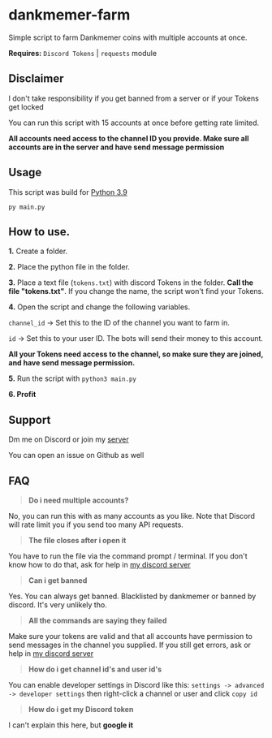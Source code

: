 
# dankmemer-farm

Simple script to farm Dankmemer coins with multiple accounts at once.

**Requires:** `Discord Tokens` | `requests` module

## Disclaimer
I don't take responsibility if you get banned from a server or if your Tokens get locked

You can run this script with 15 accounts at once before getting rate limited.

**All accounts need access to the channel ID you provide. Make sure all accounts are in the server and have send message permission**

## Usage
This script was build for [Python 3.9](https://www.python.org/downloads/release/python-390/)

```
py main.py
```

How to use.
------------
**1.** Create a folder.

**2.** Place the python file in the folder.

**3.** Place a text file (`tokens.txt`) with discord Tokens in the folder.
**Call the file "tokens.txt"**. If you change the name, the script won't find your Tokens.

**4.** Open the script and change the following variables.

`channel_id` -> Set this to the ID of the channel you want to farm in.

`id` -> Set this to your user ID. The bots will send their money to this account.

**All your Tokens need access to the channel, so make sure they are joined, and have send message permission.**

**5.** Run the script with `python3 main.py`

**6. Profit**

## Support
Dm me on Discord or join my [server](https://daddyissue.org)

You can open an issue on Github as well

## FAQ
> **Do i need multiple accounts?**

No, you can run this with as many accounts as you like. Note that Discord will rate limit you if you send too many API requests.

> **The file closes after i open it**

You have to run the file via the command prompt / terminal. If you don't know how to do that, ask for help in [my discord server](https://daddyissue.org)

> **Can i get banned**

Yes. You can always get banned. Blacklisted by dankmemer or banned by discord. It's very unlikely tho.

> **All the commands are saying they failed**

Make sure your tokens are valid and that all accounts have permission to send messages in the channel you supplied. If you still get errors, ask or help in [my discord server](https://daddyissue.org)

> **How do i get channel id's and user id's**

You can enable developer settings in Discord like this: `settings -> advanced -> developer settings` then right-click a channel or user and click `copy id`

> **How do i get my Discord token**

I can't explain this here, but **google it**

